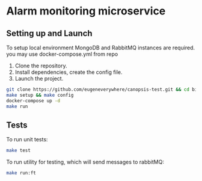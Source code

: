 # Alarm monitoring microservice
 
## Setting up and Launch
To setup local environment MongoDB and RabbitMQ instances are required. 
you may use docker-compose.yml from repo

1. Clone the repository.
2. Install dependencies, create the config file.
4. Launch the project.

```bash
git clone https://github.com/eugeneverywhere/canopsis-test.git && cd billing
make setup && make config 
docker-compose up -d
make run
```
## Tests
To run unit tests:
```bash
make test
```

To run utility for testing, which will send messages to rabbitMQ:
```bash
make run:ft
```
